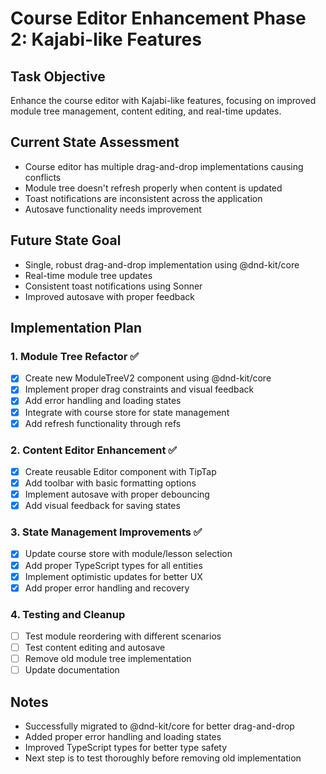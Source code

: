 # Course Editor Enhancement Phase 2: Kajabi-like Features

## Task Objective
Enhance the course editor with Kajabi-like features, focusing on improved module tree management, content editing, and real-time updates.

## Current State Assessment
- Course editor has multiple drag-and-drop implementations causing conflicts
- Module tree doesn't refresh properly when content is updated
- Toast notifications are inconsistent across the application
- Autosave functionality needs improvement

## Future State Goal
- Single, robust drag-and-drop implementation using @dnd-kit/core
- Real-time module tree updates
- Consistent toast notifications using Sonner
- Improved autosave with proper feedback

## Implementation Plan

### 1. Module Tree Refactor ✅
- [x] Create new ModuleTreeV2 component using @dnd-kit/core
- [x] Implement proper drag constraints and visual feedback
- [x] Add error handling and loading states
- [x] Integrate with course store for state management
- [x] Add refresh functionality through refs

### 2. Content Editor Enhancement ✅
- [x] Create reusable Editor component with TipTap
- [x] Add toolbar with basic formatting options
- [x] Implement autosave with proper debouncing
- [x] Add visual feedback for saving states

### 3. State Management Improvements ✅
- [x] Update course store with module/lesson selection
- [x] Add proper TypeScript types for all entities
- [x] Implement optimistic updates for better UX
- [x] Add proper error handling and recovery

### 4. Testing and Cleanup
- [ ] Test module reordering with different scenarios
- [ ] Test content editing and autosave
- [ ] Remove old module tree implementation
- [ ] Update documentation

## Notes
- Successfully migrated to @dnd-kit/core for better drag-and-drop
- Added proper error handling and loading states
- Improved TypeScript types for better type safety
- Next step is to test thoroughly before removing old implementation 